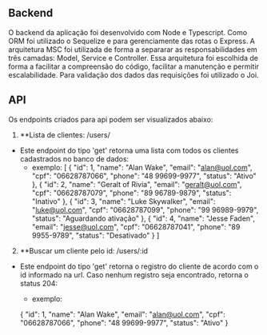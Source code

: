 ## Backend
  O backend da aplicação foi desenvolvido com Node e Typescript. Como ORM foi utilizado o 
  Sequelize e para gerenciamente das rotas o Express.
  A arquitetura MSC foi utilizada de forma a separarar as responsabilidades em três camadas:
   Model, Service e Controller.
  Essa arquitetura foi escolhida de forma a facilitar a compreensão do código, facilitar a manutenção e permitir escalabilidade.
  Para validação dos dados das requisições foi utilizado o Joi.

## API
  Os endpoints criados para api podem ser visualizados abaixo:

  1. **Lista de clientes:
        /users/

  - Este endpoint do tipo 'get' retorna uma lista com todos os clientes cadastrados no banco de dados:
    - exemplo:
      [
        {
          "id": 1,
          "name": "Alan Wake",
          "email": "alan@uol.com",
          "cpf": "06628787066",
          "phone": "48 99699-9977",
          "status": "Ativo"
        },
        {
          "id": 2,
          "name": "Geralt of Rivia",
          "email": "geralt@uol.com",
          "cpf": "06628787079",
          "phone": "89 96789-9879",
          "status": "Inativo"
        },
        {
          "id": 3,
          "name": "Luke Skywalker",
          "email": "luke@uol.com",
          "cpf": "06628787099",
          "phone": "99 96989-9979",
          "status": "Aguardando ativação"
        },
        {
          "id": 4,
          "name": "Jesse Faden",
          "email": "jesse@uol.com",
          "cpf": "06628787041",
          "phone": "89 9955-9789",
          "status": "Desativado"
        }
      ]

  2. **Buscar um cliente pelo id:
        /users/:id

  - Este endpoint do tipo 'get' retorna o registro do cliente de acordo com o id informado na url. Caso nenhum registro seja encontrado, retorna o status 204:
    - exemplo:

    {
      "id": 1,
      "name": "Alan Wake",
      "email": "alan@uol.com",
      "cpf": "06628787066",
      "phone": "48 99699-9977",
      "status": "Ativo"
    }
